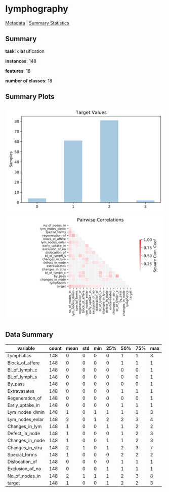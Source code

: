 # lymphography

[Metadata](metadata.yaml) | [Summary Statistics](summary_stats.csv)

## Summary

**task**: classification

**instances**: 148

**features**: 18

**number of classes**: 18

## Summary Plots

![Labels](label.svg)
![Corr](corr.svg)

## Data Summary

|	variable	|	count	|	mean	|	std	|	min	|	25%	|	50%	|	75%	|	max|
| --- | --- | --- | --- | --- | --- | --- | --- | --- |
|	Lymphatics	|	148	|	0	|	0	|	0	|	0	|	1	|	1	|	3
|	Block_of_affere	|	148	|	0	|	0	|	0	|	0	|	1	|	1	|	1
|	Bl_of_lymph_c	|	148	|	0	|	0	|	0	|	0	|	0	|	0	|	1
|	Bl_of_lymph_s	|	148	|	0	|	0	|	0	|	0	|	0	|	0	|	1
|	By_pass	|	148	|	0	|	0	|	0	|	0	|	0	|	0	|	1
|	Extravasates	|	148	|	0	|	0	|	0	|	0	|	1	|	1	|	1
|	Regeneration_of	|	148	|	0	|	0	|	0	|	0	|	0	|	0	|	1
|	Early_uptake_in	|	148	|	0	|	0	|	0	|	0	|	1	|	1	|	1
|	Lym_nodes_dimin	|	148	|	1	|	0	|	1	|	1	|	1	|	1	|	3
|	Lym_nodes_enlar	|	148	|	2	|	0	|	1	|	2	|	2	|	3	|	4
|	Changes_in_lym	|	148	|	1	|	0	|	0	|	1	|	1	|	2	|	2
|	Defect_in_node	|	148	|	1	|	0	|	0	|	0	|	1	|	2	|	3
|	Changes_in_node	|	148	|	1	|	0	|	0	|	1	|	1	|	2	|	3
|	Changes_in_stru	|	148	|	2	|	1	|	0	|	1	|	2	|	3	|	7
|	Special_forms	|	148	|	1	|	0	|	0	|	0	|	2	|	2	|	2
|	Dislocation_of	|	148	|	0	|	0	|	0	|	0	|	1	|	1	|	1
|	Exclusion_of_no	|	148	|	0	|	0	|	0	|	1	|	1	|	1	|	1
|	No_of_nodes_in	|	148	|	2	|	1	|	1	|	1	|	2	|	3	|	8
|	target	|	148	|	1	|	0	|	0	|	1	|	2	|	2	|	3
